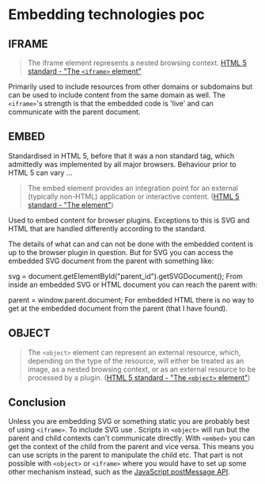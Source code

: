 # Embedding technologies poc

## IFRAME
> The iframe element represents a nested browsing context. [HTML 5 standard - "The `<iframe>` element"](http://www.w3.org/TR/html5/embedded-content-0.html#the-iframe-element)

Primarily used to include resources from other domains or subdomains but can be used to include content from the same domain as well. The `<iframe>`'s strength is that the embedded code is 'live' and can communicate with the parent document.

## EMBED
Standardised in HTML 5, before that it was a non standard tag, which admittedly was implemented by all major browsers. Behaviour prior to HTML 5 can vary ...

> The embed element provides an integration point for an external (typically non-HTML) application or interactive content. ([HTML 5 standard - "The <embed> element"](http://www.w3.org/TR/html5/embedded-content-0.html#the-embed-element))

Used to embed content for browser plugins. Exceptions to this is SVG and HTML that are handled differently according to the standard.

The details of what can and can not be done with the embedded content is up to the browser plugin in question. But for SVG you can access the embedded SVG document from the parent with something like:

svg = document.getElementById("parent_id").getSVGDocument();
From inside an embedded SVG or HTML document you can reach the parent with:

parent = window.parent.document;
For embedded HTML there is no way to get at the embedded document from the parent (that I have found).


## OBJECT

> The `<object>` element can represent an external resource, which, depending on the type of the resource, will either be treated as an image, as a nested browsing context, or as an external resource to be processed by a plugin. ([HTML 5 standard - "The `<object>` element"](http://www.w3.org/TR/html5/embedded-content-0.html#the-object-element))

## Conclusion
Unless you are embedding SVG or something static you are probably best of using `<iframe>`. To include SVG use <embed>. Scripts in `<object>` will run but the parent and child contexts can't communicate directly. With `<embed>` you can get the context of the child from the parent and vice versa. This means you can use scripts in the parent to manipulate the child etc. That part is not possible with `<object>` or `<iframe>` where you would have to set up some other mechanism instead, such as the [JavaScript postMessage API](https://developer.mozilla.org/en-US/docs/Web/API/Window/postMessage).
